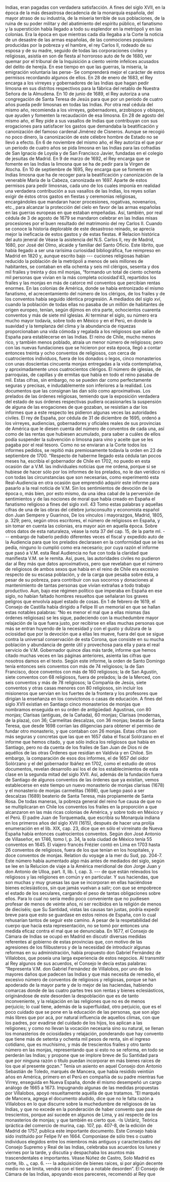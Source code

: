 Indias, eran pagadas con verdadera satisfacción. A fines del siglo XVII, en la época de la más desastrosa decadencia de la monarquía española, del mayor atraso de su industria, de la miseria terrible de sus poblaciones, de la ruina de su poder militar y del abatimiento del espíritu público, el fanatismo y la superstición había llegado a todo su esplendor en la metrópoli y en las colonias. Era la época en que mientras cada día llegaba a la Corte la noticia de un desastre de las armas españolas, de las conmociones populares producidas por la pobreza y el hambre, el rey Carlos II, rodeado de su esposa y de su madre, seguido de todas las corporaciones civiles y religiosas, asistía en son de fiesta al horroroso auto de fe de 1680, ver quemar por el tribunal de la Inquisición a ciento veinte infelices acusados del delito de herejía. En ese tiempo en que las guerras, la miseria, la emigración voluntaria las perse- Se comprenderá mejor el carácter de estos permisos recordando algunos de ellos. En 28 de enero de 1683, el Rey encarga a los virreyes y gobernadores de las Indias que hagan pedir limosna en sus distritos respectivos para la fábrica del retablo de Nuestra Señora de la Almudena. En 10 de junio de 1689, el Rey autoriza a una congregación de Santa Teresa de Jesús para que por un período de cuatro años pueda pedir limosnas en todas las Indias. Por otra real cédula del mismo año, recomienda a los virreyes, gobernadores, arzobispos y obispos, que ayuden y fomenten la recaudación de esa limosna. En 28 de agosto del mismo año, el Rey pide a sus vasallos de Indias que contribuyan con sus erogaciones para satisfacer los gastos que demandaba la beatificación y canonización del famoso cardenal Jiménez de Cisneros. Aunque se recogió no poco dinero, la canonización de este célebre hombre de Estado no se llevó a efecto. En 6 de noviembre del mismo año, el Rey autoriza el que por un periodo de cuatro años se pida limosna en las Indias para las cofradías de San Ignacio de Loyola y de San Francisco Javier, fundadas en el colegio de jesuitas de Madrid. En 9 de marzo de 1692, el Rey encarga que se fomente en las Indias la limosna que se ha de pedir para la Virgen de Atocha. En 10 de septiembre de 1695, Rey encarga que se fomente en Indias limosna que ha de recoger para la beatificación y canonización de la venerable María de la Cabeza, canonizada en 1697. Aparte de estos permisos para pedir limosnas, cada uno de los cuales imponía en realidad una verdadera contribución a sus vasallos de las Indias, los reyes solían exigir de éstos otros gastos en fiestas y ceremonias religiosas, encargándoles que mandaran hacer procesiones, rogativas, novenarios, etc., para alcanzar la protección del cielo en favor de las armas españolas en las guerras europeas en que estaban empeñadas. Así, también, por real cédula de 3 de agosto de 1679 se mandaron celebrar en las Indias misas procesiones por el buen resultado del matrimonio del rey Carlos II. Cuando se conoce la historia deplorable de este desastroso reinado, se aprecia mejor la ineficacia de estos gastos y de estas fiestas. # Relacion histórica del auto jeneral de Véase la asistencia del N.S. Carlos II, rey de Madrid, 1680, por José del Olmo, alcaide y familiar del Santo Oficio. Este librito, que había llegado a ser una rarísima curiosidad bibliográfica, fue reimpreso en Madrid en 1820 y, aunque escrito bajo --- cuciones religiosas habían reducido la población de la metrópoli a menos de seis millones de habitantes, se contaban en ella ochenta y seis mil clérigos, sesenta y dos mil frailes y treinta y dos mil monjas, “formando un total de ciento ochenta mil personas que vivían en la más completa ociosidad'43, repartidos los frailes y las monjas en más de catorce mil conventos que percibían rentas enormes. En las colonias de América, donde se había entronizado el mismo fanatismo, el acrecentamiento del número de los clérigos, de los frailes y de los conventos había seguido idéntica progresión. A mediados del siglo xví, cuando la población de todas ellas no pasaba de un millón de habitantes de origen europeo, tenían, según dijimos en otra parte, ochocientos cuarenta conventos y más de siete mil iglesias. Al terminar el siglo, su número era mucho mayor todavía, sobre todo en México y en el Perú, en donde la suavidad y la templanza del clima y la abundancia de riquezas proporcionaban una vida cómoda y regalada a los religiosos que salían de España para establecerse en las Indias. El reino de Chile, mucho menos rico, y también menos poblado, atraía un menor número de religiosos; pero con las nuevas fundaciones que se hicieron por esta época, llegó a contar entonces treinta y ocho conventos de religiosos, con cerca de cuatrocientos individuos, fuera de los donados o legos, cinco monasterios con unas doscientas cincuenta monjas entregadas a la vida contemplativa, y aproximadamente unos cuatrocientos clérigos. El número de iglesias, de parroquias, de capillas y de ermitas que había en todo el reino pasaba de mil. Estas cifras, sin embargo, no se pueden dar como perfectamente seguras y precisas, e indudablemente son inferiores a la realidad. Los documentos que las consignan las dan sólo como aproximativas. Los prelados de las órdenes religiosas, temiendo que la exposición verdadera del estado de sus órdenes respectivas pudiera ocasionarles la suspensión de alguna de las erogaciones de que gozaban, se resistían a dar los informes que a este respecto les pidieron algunas veces las autoridades civiles. El rey de España, por cédula de 31 de diciembre de 1695, ordenó a los virreyes, audiencias, gobernadores y oficiales reales de sus provincias de América que le diesen cuenta del número de conventos de cada una, así como de las rentas que hubiesen acumulado, para saber a cuáles de ellos podía suspender la subvención o limosna para vino y aceite que se les pagaba por el real tesoro. Como no se enviaran a la Corte todos los informes pedidos, se repitió más premiosamente todavía la orden en 23 de septiembre de 1700. “Respecto de haberme llegado esta cédula tan pocos meses ha, escribía el gobernador de Chile en 1702, no puedo en esta ocasión dar a V.M. las individuales noticias que me ordena, porque si se hubiese de hacer sólo por los informes de los prelados, no le dan verídico ni con todas las circunstancias que son necesarias, como experimentó esta Real-Audiencia en otra ocasión que emprendió adquirir este informe para pasarlo a la real noticia de V.M. Sin los sentimientos de devoción de la época o, más bien, por esto mismo, da una idea cabal de la perversión de sentimientos y de las nociones de moral que había creado en España el fanatismo religioso a fines del siglo xvíI. 43 Tomo estas palabras y aquellas cifras de una de las obras del célebre jurisconsulto y economista español don Juan Sempere y Guarinos, De los vínculos i mayorazgos, Madrid, 1805, p. 329; pero, según otros escritores, el número de religiosos en España, y sin tomar en cuenta las colonias, era mayor aún en aquella época. Sobre otros datos de esta naturaleza, véase la nota 37 del cap. 15, de la parte mI. --- embargo de haberlo pedido diferentes veces el fiscal y expedido auto de la Audiencia para que los prelados declarasen en la conformidad que se les pedía, ninguno lo cumplió como era necesario; por cuya razón el informe que pasó a V.M. esta Real Audiencia no fue con toda la claridad que manifiesta V.M. se le remita. Así, pues, las autoridades civiles no pudieron dar al Rey más que datos aproximativos, pero que revelaban que el número de religiosos de ambos sexos que había en el reino de Chile era excesivo respecto de su escasa población, y de la carga que pesaba sobre ésta, a pesar de su pobreza, para contribuir con sus socorros y donaciones al mantenimiento de tantas personas que vivían extrañas a todo trabajo productivo. Aun, bajo ese régimen político que imperaba en España en ese siglo, no habían faltado hombres resueltos que señalaran los graves peligros que envolvía aquel estado de cosas. En 1 de febrero de 1619, el Consejo de Castilla había dirigido a Felipe III un memorial en que se hallan estas notables palabras: “No es menor el mal que a ellas mismas (las órdenes religiosas) se les sigue, padeciendo con la muchedumbre mayor relajación de la que fuera justo, por recibirse en ellas muchas personas que más se entran huyendo de la necesidad y con el gusto y dulzura de la ociosidad que por la devoción que a ellas les mueve, fuera del que se sigue contra la universal conservación de esta Corona, que consiste en su mucha población y abundancia de gente útil y provechosa para ella y para el real servicio de V.M. Gobernador quince días más tarde, informe que hemos citado muchas veces en las páginas anteriores, asienta las cifras que nosotros damos en el texto. Según este informe, la orden de Santo Domingo tenía entonces seis conventos con más de 74 religiosos; la de San Francisco, doce conventos con más de 160 religiosos; la de San Agustín, siete conventos con 68 religiosos, fuera de prelados; la de la Merced, con seis conventos y más de 78 religiosos; la Compañía de Jesús, siete conventos y otras casas menores con 80 religiosos, sin incluir los misioneros que servían en los fuertes de la frontera y los profesores que dirigían la enseñanza en los convictonos o casas de educación. A fines del siglo XVII existían en Santiago cinco monasterios de monjas que nombramos enseguida en su orden de antigüedad: Agustinas, con 80 monjas; Clarisas (antiguas, de la Cañada), 60 monjas; Clarisas (modernas, de la plaza), con 36; Carmelitas descalzas, con 36 monjas; beatas de Santa Teresa, que desde 1698 corrían las diligencias para obtener el permiso de fundar otro monasterio, y que contaban con 26 monjas. Estas cifras son más seguras y concretas que las que en 1657 daba el fiscal Solórzano en el informe que hemos citado, y que sólo indica los religiosos que había en Santiago, pero no da cuenta de los frailes de San Juan de Dios ni de aquéllos de las otras Órdenes que residían en Valdivia y en Chiloé. Sin embargo, la comparación de esos dos informes, el de 1657 del oidor Solórzano y el del gobernador Ibáñez en 1702, como el estudio de otros documentos, revelan desarrollo así los el de los establecimientos de esta clase en la segunda mitad del siglo XVII. Así, además de la fundación fuera de Santiago de algunos conventos de las órdenes que ya existían, vemos establecerse en este tiempo un nuevo monasterio de monjas clarisas (1678) y el monasterio de monjas carmelitas (1698), que luego pasó a ser descalzas (1689) beaterio de Santa Teresa, más propiamente de Santa Rosa. De todas maneras, la pobreza general del reino fue causa de que no se multiplicaran en Chile los conventos los frailes en la proporción a que alcanzaron en las más ricas colonias de América, y sobre todo en México y el Perú. El padre Juan de Torquemada, que escribía su Monarquía indiana en los primeros años del siglo XVII (1615), después de hacer una prolija enumeración en el lib. XIX, cap. 23, dice que en sólo el virreinato de Nueva España había entonces cuatrocientos conventos. Según don José Antonio de Villaseñor, en 1746, tomo I, p. 34, la sola ciudad de México tenía 55 conventos en 1645. El viajero francés Frézier contó en Lima en 1703 hasta 26 conventos de religiosos, fuera de los que tenían en los hospitales, y doce conventos de monjas. Relation du voyage a la mer du Sud, pp. 204-7. Este número había aumentado algo más antes de mediados del siglo, según se lee en la Relucion de viaje a la América meridional de don Jorge Juan y don Antonio de Ulloa, part. II, lib. I, cap. 3. --- de que están relevados los religiosos y las religiones en común y en particular. Y sus haciendas, que son muchas y muy gruesas las que se incorporan en ellas haciéndose bienes eclesiásticos, sin que jamás vuelvan a salir; con que se empobrece el estado de los seculares, cargando el peso de tantas obligaciones sobre ellos. Para lo cual no sería medio poco conveniente que no pudiesen profesar de menos de veinte años, ni ser recibidos en la religión de menos de dieciséis; que Su Santidad, vistas las causas tan justas, podría expedir breve para que esto se guardase en estos reinos de España, con lo cual rehusarían tantos de seguir este camino. A pesar de la respetabilidad del cuerpo que hacía esta representación, no se tomó por entonces una medida eficaz contra el mal que se denunciaba. En 1677, el Consejo de Cámara de Indias se ocupó en Madrid en discutir diversas medidas referentes al gobierno de estas provincias que, con motivo de las agresiones de los filibusteros y de la necesidad de introducir algunas reformas en su administración, había propuesto don Gabriel Fernández de Villalobos, que poseía una larga experiencia de estos negocios. Al transmitir al Rey algunos de sus acuerdos, el Consejo le decía estas palabras: “Representa V.M. don Gabriel Fernández de Villalobos, por uno de los mayores daños que padecen las Indias y que más necesita de remedio, el excesivo número de conventos de religiosos y religiosas, porque se han apoderado de la mayor parte y de lo mejor de las haciendas, habiendo comarcas donde de las cuatro partes tres son rentas y bienes eclesiásticos, originándose de este desorden la despoblación que es de tanto inconveniente, y la relajación en las religiones que no es de menos perjuicio; lo cual tiene, además de la superfluidad, otro perjuicio, que es el poco cuidado que se pone en la educación de las personas, que son algo más libres que por acá, por natural influencia de aquellos climas, con que los padres, por evadirse del cuidado de los hijos, los aplican a las religiones; y como no llevan la vocación necesaria sino su natural, se llenan los monasterios de ociosidades y relajación, ponderando que hay convento que tiene más de setenta y ochenta mil pesos de renta, sin el ingreso cotidiano, que es muchísimo, y más de trescientos frailes y otro tanto número en las monjas, representando que si esto no se reforma, en todo se perderán las Indias; y propone que se implore breve de Su Santidad para que por ninguna razón o título puedan incorporar en más bienes raíces de los que al presente gozan.” Tenía un asiento en aquel Consejo don Antonio Sebastián de Toledo, marqués de Mancera, que había residido veintiún años en América, primero en el Perú en compañía de su padre mientras fue Virrey, enseguida en Nueva España, donde él mismo desempeñó un cargo análogo de 1665 a 1673. Impugnando algunas de las medidas propuestas por Villalobos, apoyó resueltamente aquélla de que tratamos. “El marqués de Mancera, agrega el documento aludido, dice que no le falta razón a Villalobos en lo que discurre sobre la muchedumbre de religiosos de las Indias, y que no excede en la ponderación de haber convento que pase de trescientos, porque así sucede en algunos de Lima, y así respecto de los monasterios de monjas; y que también es cierto que. -Is Ustáriz, Teórica ipráctica del comercio de murina, cap. 107, pp. 407-8, de la edición de Madrid de 1757, publica este importante documento. Este Consejo había sido instituido por Felipe IV en 1664. Componíase de sólo tres o cuatro individuos elegidos entre los miembros más antiguos y caracterizados del Consejo Supremo y Real de las Indias, celebraba sus acuerdos los lunes y viernes por la tarde, y discutía y despachaba los asuntos más trascendentales e importantes. Véase Núñez de Castro, Solo Madrid es corte, lib. ₁, cap. 6. --- la adquisición de bienes raíces, si por algún decente medio no se limita, vendrá con el tiempo a notable desorden”. El Consejo de Cámara de las Indias, apoyando esos pareceres, recomendó al Rey que